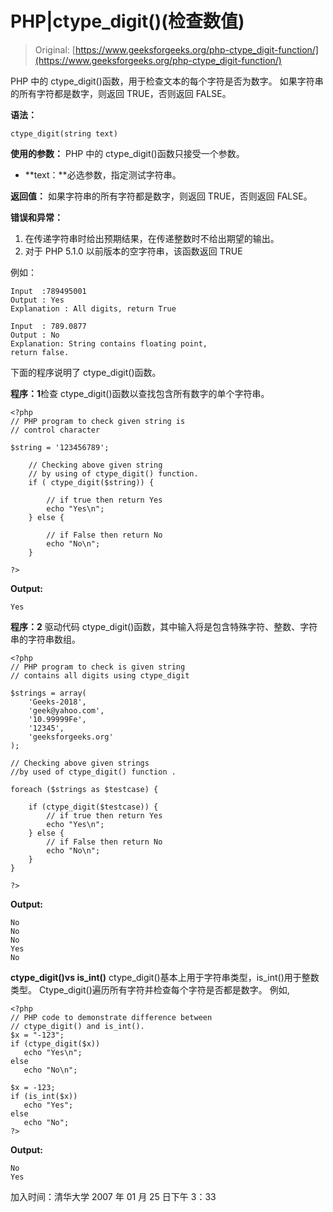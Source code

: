# PHP|ctype_digit()(检查数值)

> Original: [https://www.geeksforgeeks.org/php-ctype_digit-function/](https://www.geeksforgeeks.org/php-ctype_digit-function/)

PHP 中的 ctype_digit()函数，用于检查文本的每个字符是否为数字。 如果字符串的所有字符都是数字，则返回 TRUE，否则返回 FALSE。

**语法：**

```
ctype_digit(string text)

```

**使用的参数：**
PHP 中的 ctype_digit()函数只接受一个参数。

*   **text：**必选参数，指定测试字符串。

**返回值：**
如果字符串的所有字符都是数字，则返回 TRUE，否则返回 FALSE。

**错误和异常：**

1.  在传递字符串时给出预期结果，在传递整数时不给出期望的输出。
2.  对于 PHP 5.1.0 以前版本的空字符串，该函数返回 TRUE

例如：

```
Input  :789495001
Output : Yes
Explanation : All digits, return True

Input  : 789.0877
Output : No
Explanation: String contains floating point, 
return false.                   

```

下面的程序说明了 ctype_digit()函数。

**程序：1**检查 ctype_digit()函数以查找包含所有数字的单个字符串。

```
<?php
// PHP program to check given string is 
// control character

$string = '123456789';

    // Checking above given string 
    // by using of ctype_digit() function.
    if ( ctype_digit($string)) {

        // if true then return Yes
        echo "Yes\n";
    } else {

        // if False then return No
        echo "No\n";
    }

?>
```

**Output:**

```
Yes

```

**程序：2**
驱动代码 ctype_digit()函数，其中输入将是包含特殊字符、整数、字符串的字符串数组。

```
<?php
// PHP program to check is given string
// contains all digits using ctype_digit

$strings = array(
    'Geeks-2018',
    'geek@yahoo.com',
    '10.99999Fe',
    '12345',
    'geeksforgeeks.org'
);

// Checking above given strings 
//by used of ctype_digit() function .

foreach ($strings as $testcase) {

    if (ctype_digit($testcase)) {
        // if true then return Yes
        echo "Yes\n";
    } else {
        // if False then return No
        echo "No\n";
    }
}

?>
```

**Output:**

```
No
No
No
Yes
No

```

**ctype_digit()vs is_int()**
ctype_digit()基本上用于字符串类型，is_int()用于整数类型。 Ctype_digit()遍历所有字符并检查每个字符是否都是数字。 例如,

```
<?php
// PHP code to demonstrate difference between
// ctype_digit() and is_int().
$x = "-123";
if (ctype_digit($x))
   echo "Yes\n";
else 
   echo "No\n";

$x = -123;
if (is_int($x))
   echo "Yes";
else 
   echo "No";
?>
```

**Output:**

```
No
Yes

```

加入时间：清华大学 2007 年 01 月 25 日下午 3：33